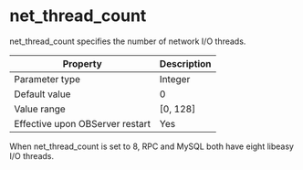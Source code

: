 net_thread_count 
=====================================

net_thread_count specifies the number of network I/O threads. 


|          **Property**           |  **Description**   |
|---------------------------------|--------------------|
| Parameter type                  | Integer            |
| Default value                   | 0                |
| Value range                     | [0, 128\] |
| Effective upon OBServer restart | Yes                 |



When net_thread_count is set to 8, RPC and MySQL both have eight libeasy I/O threads.
